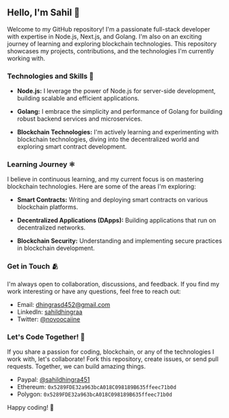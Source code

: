 ## Hello, I'm Sahil 🚀

Welcome to my GitHub repository! I'm a passionate full-stack developer with expertise in Node.js, Next.js, and Golang. I'm also on an exciting journey of learning and exploring blockchain technologies. This repository showcases my projects, contributions, and the technologies I'm currently working with.

### Technologies and Skills 🔭

- **Node.js:** I leverage the power of Node.js for server-side development, building scalable and efficient applications.

- **Golang:** I embrace the simplicity and performance of Golang for building robust backend services and microservices.

- **Blockchain Technologies:** I'm actively learning and experimenting with blockchain technologies, diving into the decentralized world and exploring smart contract development.

### Learning Journey ⚛️

I believe in continuous learning, and my current focus is on mastering blockchain technologies. Here are some of the areas I'm exploring:

- **Smart Contracts:** Writing and deploying smart contracts on various blockchain platforms.
  
- **Decentralized Applications (DApps):** Building applications that run on decentralized networks.

- **Blockchain Security:** Understanding and implementing secure practices in blockchain development.

### Get in Touch 🫂

I'm always open to collaboration, discussions, and feedback. If you find my work interesting or have any questions, feel free to reach out:

- Email: dhingrasd452@gmail.com
- LinkedIn: [sahildhingraa](https://www.linkedin.com/in/sahildhingraa/)
- Twitter: [@novoocaiine](https://twitter.com/novoocaiine)

### Let's Code Together! 🤝

If you share a passion for coding, blockchain, or any of the technologies I work with, let's collaborate! Fork this repository, create issues, or send pull requests. Together, we can build amazing things.
- Paypal: [@sahildhingra451](https://paypal.me/sahildhingra451?country.x=IN&locale.x=en_GB)
- Ethereum: ```0x5289FDE32a963bcA018C098189B635ffeec71b0d```
- Polygon: ```0x5289FDE32a963bcA018C098189B635ffeec71b0d```

Happy coding! 🚀
